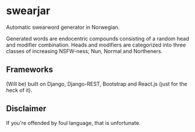 # swearjar
Automatic swearword generator in Norwegian.

Generated words are endocentric compounds consisting of a random head and modifier combination. Heads and modifiers are categorized into three classes of increasing NSFW-ness; Nun, Normal and Northeners.

## Frameworks
(Will be) built on Django, Django-REST, Bootstrap and React.js (just for the heck of it).

## Disclaimer
If you're offended by foul language, that is unfortunate.
